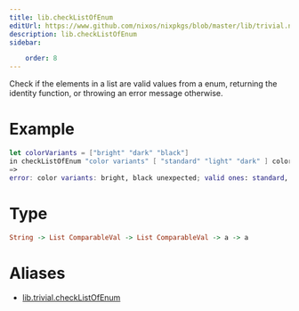 ```yaml
---
title: lib.checkListOfEnum
editUrl: https://www.github.com/nixos/nixpkgs/blob/master/lib/trivial.nix#L552C21
description: lib.checkListOfEnum
sidebar:

    order: 8
---
```


Check if the elements in a list are valid values from a enum, returning the identity function, or throwing an error message otherwise.

# Example

```nix
let colorVariants = ["bright" "dark" "black"]
in checkListOfEnum "color variants" [ "standard" "light" "dark" ] colorVariants;
=>
error: color variants: bright, black unexpected; valid ones: standard, light, dark
```

# Type

```haskell
String -> List ComparableVal -> List ComparableVal -> a -> a
```


# Aliases

- [lib.trivial.checkListOfEnum](./reference/lib/trivial/lib-trivial-checkListOfEnum)


